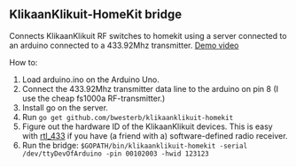 KlikaanKlikuit-HomeKit bridge
-----------------------------

Connects KlikaanKlikuit RF switches to homekit using a server
connected to an arduino connected to a 433.92Mhz transmitter.
[Demo video](https://www.youtube.com/watch?v=mdhz_0Kp_ns)

How to:

 1. Load arduino.ino on the Arduino Uno.
 2. Connect the 433.92Mhz transmitter data line to the arduino on pin 8
    (I use the cheap fs1000a RF-transmitter.)
 3. Install go on the server.
 4. Run `go get github.com/bwesterb/klikaanklikuit-homekit`
 5. Figure out the hardware ID of the KlikaanKlikuit devices.  This is easy
    with [rtl_433](https://github.com/merbanan/rtl_433) if
    you have (a friend with a) software-defined radio receiver.
 6. Run the bridge: `$GOPATH/bin/klikaanklikuit-homekit -serial /dev/ttyDevOfArduino -pin 00102003 -hwid 123123`
